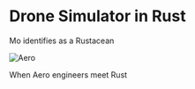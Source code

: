 # Drone Simulator in Rust

Mo identifies as a Rustacean

![Aero](https://pbs.twimg.com/media/D6kh2qcU8AAik49.jpg)

When Aero engineers meet Rust